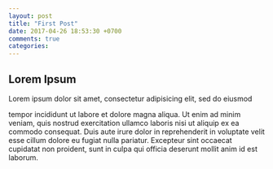```yaml
---
layout: post
title: "First Post"
date: 2017-04-26 18:53:30 +0700
comments: true
categories: 
---
```

## Lorem Ipsum
Lorem ipsum dolor sit amet, consectetur adipisicing elit, sed do eiusmod
<!--more-->
tempor incididunt ut labore et dolore magna aliqua. Ut enim ad minim veniam,
quis nostrud exercitation ullamco laboris nisi ut aliquip ex ea commodo
consequat. Duis aute irure dolor in reprehenderit in voluptate velit esse
cillum dolore eu fugiat nulla pariatur. Excepteur sint occaecat cupidatat non
proident, sunt in culpa qui officia deserunt mollit anim id est laborum.
